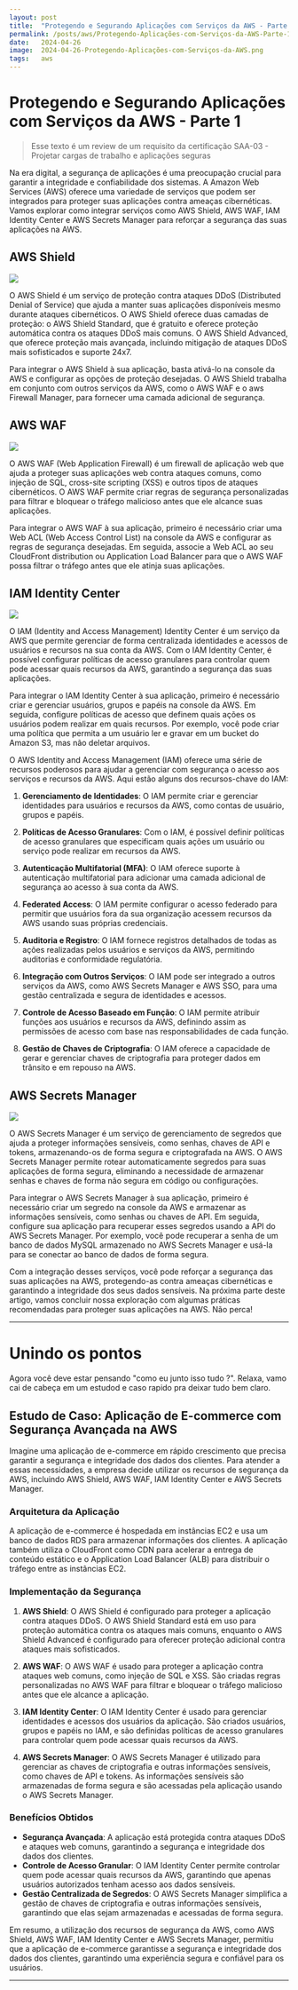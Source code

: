 ```yaml
---
layout: post
title:  "Protegendo e Segurando Aplicações com Serviços da AWS - Parte 1"
permalink: /posts/aws/Protegendo-Aplicações-com-Serviços-da-AWS-Parte-1
date:   2024-04-26
image:  2024-04-26-Protegendo-Aplicações-com-Serviços-da-AWS.png
tags:   aws
---
```



# Protegendo e Segurando Aplicações com Serviços da AWS - Parte 1

> Esse texto é um review de um requisito da certificação SAA-03 - Projetar cargas de trabalho e aplicações seguras

Na era digital, a segurança de aplicações é uma preocupação crucial para garantir a integridade e confiabilidade dos sistemas. A Amazon Web Services (AWS) oferece uma variedade de serviços que podem ser integrados para proteger suas aplicações contra ameaças cibernéticas. Vamos explorar como integrar serviços como AWS Shield, AWS WAF, IAM Identity Center e AWS Secrets Manager para reforçar a segurança das suas aplicações na AWS.

## AWS Shield


![](https://d1.awsstatic.com/AWS%20Shield%402x.1d111b296bfd0dd864664b682217bc7610453808.png)


O AWS Shield é um serviço de proteção contra ataques DDoS (Distributed Denial of Service) que ajuda a manter suas aplicações disponíveis mesmo durante ataques cibernéticos. O AWS Shield oferece duas camadas de proteção: o AWS Shield Standard, que é gratuito e oferece proteção automática contra os ataques DDoS mais comuns.
O AWS Shield Advanced, que oferece proteção mais avançada, incluindo mitigação de ataques DDoS mais sofisticados e suporte 24x7.

Para integrar o AWS Shield à sua aplicação, basta ativá-lo na console da AWS e configurar as opções de proteção desejadas. O AWS Shield trabalha em conjunto com outros serviços da AWS, como o AWS WAF e o aws Firewall Manager, para fornecer uma camada adicional de segurança.

## AWS WAF

![](https://maturitymodel.security.aws.dev/pt/01.14_waf_PT-BR_01.png)

O AWS WAF (Web Application Firewall) é um firewall de aplicação web que ajuda a proteger suas aplicações web contra ataques comuns, como injeção de SQL, cross-site scripting (XSS) e outros tipos de ataques cibernéticos. O AWS WAF permite criar regras de segurança personalizadas para filtrar e bloquear o tráfego malicioso antes que ele alcance suas aplicações.

Para integrar o AWS WAF à sua aplicação, primeiro é necessário criar uma Web ACL (Web Access Control List) na console da AWS e configurar as regras de segurança desejadas. Em seguida, associe a Web ACL ao seu CloudFront distribution ou Application Load Balancer para que o AWS WAF possa filtrar o tráfego antes que ele atinja suas aplicações.

## IAM Identity Center

![](https://d2908q01vomqb2.cloudfront.net/b6692ea5df920cad691c20319a6fffd7a4a766b8/2022/11/23/Screen-Shot-2022-11-22-at-10.17.39-PM.png)

O IAM (Identity and Access Management) Identity Center é um serviço da AWS que permite gerenciar de forma centralizada identidades e acessos de usuários e recursos na sua conta da AWS. Com o IAM Identity Center, é possível configurar políticas de acesso granulares para controlar quem pode acessar quais recursos da AWS, garantindo a segurança das suas aplicações.

Para integrar o IAM Identity Center à sua aplicação, primeiro é necessário criar e gerenciar usuários, grupos e papéis na console da AWS. Em seguida, configure políticas de acesso que definem quais ações os usuários podem realizar em quais recursos. Por exemplo, você pode criar uma política que permita a um usuário ler e gravar em um bucket do Amazon S3, mas não deletar arquivos.

O AWS Identity and Access Management (IAM) oferece uma série de recursos poderosos para ajudar a gerenciar com segurança o acesso aos serviços e recursos da AWS. Aqui estão alguns dos recursos-chave do IAM:

1. **Gerenciamento de Identidades**: O IAM permite criar e gerenciar identidades para usuários e recursos da AWS, como contas de usuário, grupos e papéis.

2. **Políticas de Acesso Granulares**: Com o IAM, é possível definir políticas de acesso granulares que especificam quais ações um usuário ou serviço pode realizar em recursos da AWS.

3. **Autenticação Multifatorial (MFA)**: O IAM oferece suporte à autenticação multifatorial para adicionar uma camada adicional de segurança ao acesso à sua conta da AWS.

4. **Federated Access**: O IAM permite configurar o acesso federado para permitir que usuários fora da sua organização acessem recursos da AWS usando suas próprias credenciais.

5. **Auditoria e Registro**: O IAM fornece registros detalhados de todas as ações realizadas pelos usuários e serviços da AWS, permitindo auditorias e conformidade regulatória.

6. **Integração com Outros Serviços**: O IAM pode ser integrado a outros serviços da AWS, como AWS Secrets Manager e AWS SSO, para uma gestão centralizada e segura de identidades e acessos.

7. **Controle de Acesso Baseado em Função**: O IAM permite atribuir funções aos usuários e recursos da AWS, definindo assim as permissões de acesso com base nas responsabilidades de cada função.

8. **Gestão de Chaves de Criptografia**: O IAM oferece a capacidade de gerar e gerenciar chaves de criptografia para proteger dados em trânsito e em repouso na AWS.


## AWS Secrets Manager

![](https://d1.awsstatic.com/diagrams/Secrets-HIW.e84b6533ffb6bd688dad66cfca36622c2fa7c984.png)


O AWS Secrets Manager é um serviço de gerenciamento de segredos que ajuda a proteger informações sensíveis, como senhas, chaves de API e tokens, armazenando-os de forma segura e criptografada na AWS. O AWS Secrets Manager permite rotear automaticamente segredos para suas aplicações de forma segura, eliminando a necessidade de armazenar senhas e chaves de forma não segura em código ou configurações.

Para integrar o AWS Secrets Manager à sua aplicação, primeiro é necessário criar um segredo na console da AWS e armazenar as informações sensíveis, como senhas ou chaves de API. Em seguida, configure sua aplicação para recuperar esses segredos usando a API do AWS Secrets Manager. Por exemplo, você pode recuperar a senha de um banco de dados MySQL armazenado no AWS Secrets Manager e usá-la para se conectar ao banco de dados de forma segura.

Com a integração desses serviços, você pode reforçar a segurança das suas aplicações na AWS, protegendo-as contra ameaças cibernéticas e garantindo a integridade dos seus dados sensíveis. Na próxima parte deste artigo, vamos concluir nossa exploração com algumas práticas recomendadas para proteger suas aplicações na AWS. Não perca!

---

# Unindo os pontos

Agora você deve estar pensando "como eu junto isso tudo ?". Relaxa, vamo cai de cabeça em um estudod e caso rapido pra deixar tudo bem claro.
## Estudo de Caso: Aplicação de E-commerce com Segurança Avançada na AWS

Imagine uma aplicação de e-commerce em rápido crescimento que precisa garantir a segurança e integridade dos dados dos clientes. Para atender a essas necessidades, a empresa decide utilizar os recursos de segurança da AWS, incluindo AWS Shield, AWS WAF, IAM Identity Center e AWS Secrets Manager.

### Arquitetura da Aplicação

A aplicação de e-commerce é hospedada em instâncias EC2 e usa um banco de dados RDS para armazenar informações dos clientes. A aplicação também utiliza o CloudFront como CDN para acelerar a entrega de conteúdo estático e o Application Load Balancer (ALB) para distribuir o tráfego entre as instâncias EC2.

### Implementação da Segurança

1. **AWS Shield**: O AWS Shield é configurado para proteger a aplicação contra ataques DDoS. O AWS Shield Standard está em uso para proteção automática contra os ataques mais comuns, enquanto o AWS Shield Advanced é configurado para oferecer proteção adicional contra ataques mais sofisticados.

2. **AWS WAF**: O AWS WAF é usado para proteger a aplicação contra ataques web comuns, como injeção de SQL e XSS. São criadas regras personalizadas no AWS WAF para filtrar e bloquear o tráfego malicioso antes que ele alcance a aplicação.

3. **IAM Identity Center**: O IAM Identity Center é usado para gerenciar identidades e acessos dos usuários da aplicação. São criados usuários, grupos e papéis no IAM, e são definidas políticas de acesso granulares para controlar quem pode acessar quais recursos da AWS.

4. **AWS Secrets Manager**: O AWS Secrets Manager é utilizado para gerenciar as chaves de criptografia e outras informações sensíveis, como chaves de API e tokens. As informações sensíveis são armazenadas de forma segura e são acessadas pela aplicação usando o AWS Secrets Manager.

### Benefícios Obtidos

- **Segurança Avançada**: A aplicação está protegida contra ataques DDoS e ataques web comuns, garantindo a segurança e integridade dos dados dos clientes.
- **Controle de Acesso Granular**: O IAM Identity Center permite controlar quem pode acessar quais recursos da AWS, garantindo que apenas usuários autorizados tenham acesso aos dados sensíveis.
- **Gestão Centralizada de Segredos**: O AWS Secrets Manager simplifica a gestão de chaves de criptografia e outras informações sensíveis, garantindo que elas sejam armazenadas e acessadas de forma segura.

Em resumo, a utilização dos recursos de segurança da AWS, como AWS Shield, AWS WAF, IAM Identity Center e AWS Secrets Manager, permitiu que a aplicação de e-commerce garantisse a segurança e integridade dos dados dos clientes, garantindo uma experiência segura e confiável para os usuários.

---